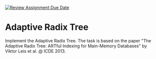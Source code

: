 [![Review Assignment Due Date](https://classroom.github.com/assets/deadline-readme-button-24ddc0f5d75046c5622901739e7c5dd533143b0c8e959d652212380cedb1ea36.svg)](https://classroom.github.com/a/4YpD8Rul)
# Adaptive Radix Tree

Implement the Adaptive Radix Tree.
The task is based on the paper "The Adaptive Radix Tree: ARTful Indexing for Main-Memory Databases" by Viktor Leis et al. @ ICDE 2013.
